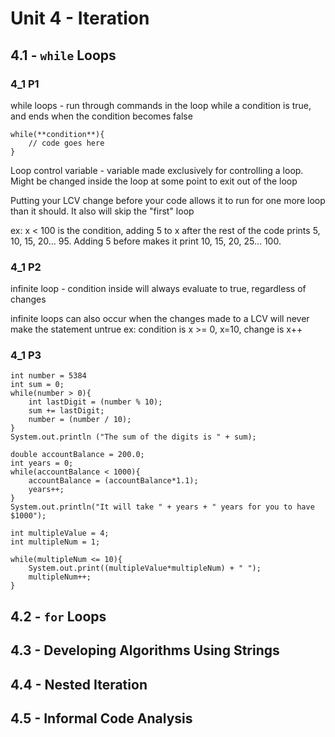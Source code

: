 # Unit 4 - Iteration

## 4.1 - `while` Loops
### 4_1 P1
while loops - run through commands in the loop while a condition is true, and ends when the condition becomes false

```
while(**condition**){
    // code goes here
}
```

Loop control variable - variable made exclusively for controlling a loop. Might be changed inside the loop at some point to exit out of the loop

Putting your LCV change before your code allows it to run for one more loop than it should. It also will skip the "first" loop

ex: x < 100 is the condition, adding 5 to x after the rest of the code prints 5, 10, 15, 20... 95. Adding 5 before makes it print 10, 15, 20, 25... 100.

### 4_1 P2
infinite loop - condition inside will always evaluate to true, regardless of changes

infinite loops can also occur when the changes made to a LCV will never make the statement untrue
ex: condition is x >= 0, x=10, change is x++

### 4_1 P3
```
int number = 5384
int sum = 0;
while(number > 0){
    int lastDigit = (number % 10);
    sum += lastDigit;
    number = (number / 10);
}
System.out.println ("The sum of the digits is " + sum);
```

```
double accountBalance = 200.0;
int years = 0;
while(accountBalance < 1000){
    accountBalance = (accountBalance*1.1);
    years++;
}
System.out.println("It will take " + years + " years for you to have $1000");
```

```
int multipleValue = 4;
int multipleNum = 1;

while(multipleNum <= 10){
    System.out.print((multipleValue*multipleNum) + " ");
    multipleNum++;
}
```
## 4.2 - `for` Loops

## 4.3 - Developing Algorithms Using Strings

## 4.4 - Nested Iteration

## 4.5 - Informal Code Analysis
